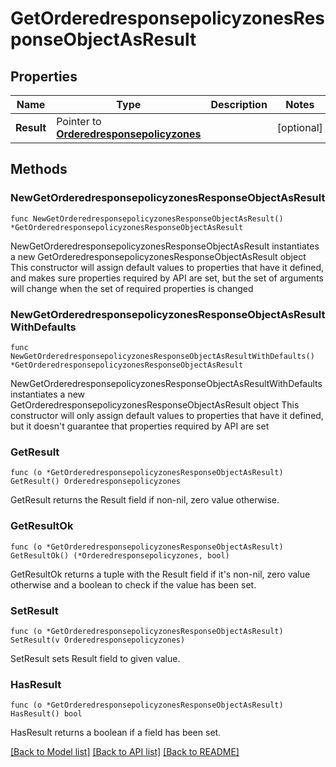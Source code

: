 # GetOrderedresponsepolicyzonesResponseObjectAsResult

## Properties

Name | Type | Description | Notes
------------ | ------------- | ------------- | -------------
**Result** | Pointer to [**Orderedresponsepolicyzones**](Orderedresponsepolicyzones.md) |  | [optional] 

## Methods

### NewGetOrderedresponsepolicyzonesResponseObjectAsResult

`func NewGetOrderedresponsepolicyzonesResponseObjectAsResult() *GetOrderedresponsepolicyzonesResponseObjectAsResult`

NewGetOrderedresponsepolicyzonesResponseObjectAsResult instantiates a new GetOrderedresponsepolicyzonesResponseObjectAsResult object
This constructor will assign default values to properties that have it defined,
and makes sure properties required by API are set, but the set of arguments
will change when the set of required properties is changed

### NewGetOrderedresponsepolicyzonesResponseObjectAsResultWithDefaults

`func NewGetOrderedresponsepolicyzonesResponseObjectAsResultWithDefaults() *GetOrderedresponsepolicyzonesResponseObjectAsResult`

NewGetOrderedresponsepolicyzonesResponseObjectAsResultWithDefaults instantiates a new GetOrderedresponsepolicyzonesResponseObjectAsResult object
This constructor will only assign default values to properties that have it defined,
but it doesn't guarantee that properties required by API are set

### GetResult

`func (o *GetOrderedresponsepolicyzonesResponseObjectAsResult) GetResult() Orderedresponsepolicyzones`

GetResult returns the Result field if non-nil, zero value otherwise.

### GetResultOk

`func (o *GetOrderedresponsepolicyzonesResponseObjectAsResult) GetResultOk() (*Orderedresponsepolicyzones, bool)`

GetResultOk returns a tuple with the Result field if it's non-nil, zero value otherwise
and a boolean to check if the value has been set.

### SetResult

`func (o *GetOrderedresponsepolicyzonesResponseObjectAsResult) SetResult(v Orderedresponsepolicyzones)`

SetResult sets Result field to given value.

### HasResult

`func (o *GetOrderedresponsepolicyzonesResponseObjectAsResult) HasResult() bool`

HasResult returns a boolean if a field has been set.


[[Back to Model list]](../README.md#documentation-for-models) [[Back to API list]](../README.md#documentation-for-api-endpoints) [[Back to README]](../README.md)


